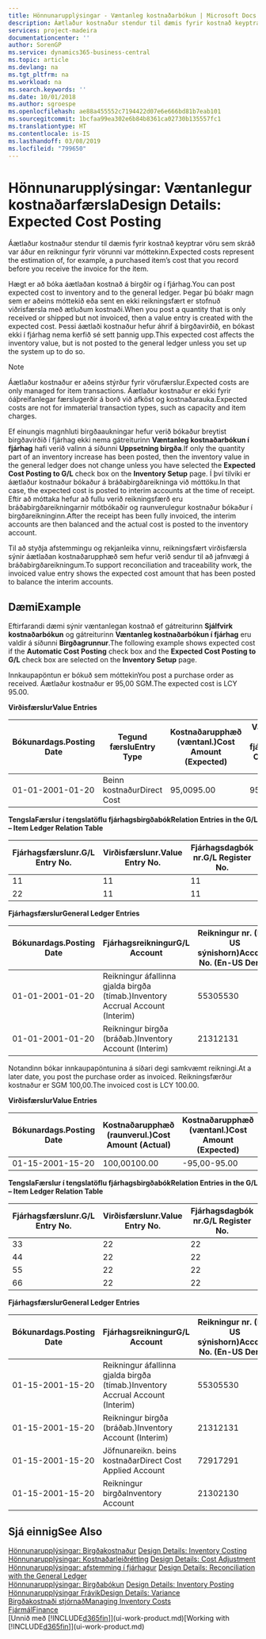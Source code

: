 ```yaml
---
title: Hönnunarupplýsingar - Væntanleg kostnaðarbókun | Microsoft Docs
description: Áætlaður kostnaður stendur til dæmis fyrir kostnað keyptrar vöru sem skráð var áður en reikningur fyrir vörunni var móttekinn.
services: project-madeira
documentationcenter: ''
author: SorenGP
ms.service: dynamics365-business-central
ms.topic: article
ms.devlang: na
ms.tgt_pltfrm: na
ms.workload: na
ms.search.keywords: ''
ms.date: 10/01/2018
ms.author: sgroespe
ms.openlocfilehash: ae88a455552c7194422d07e6e666bd81b7eab101
ms.sourcegitcommit: 1bcfaa99ea302e6b84b8361ca02730b135557fc1
ms.translationtype: HT
ms.contentlocale: is-IS
ms.lasthandoff: 03/08/2019
ms.locfileid: "799650"
---
```

# <a name="design-details-expected-cost-posting"></a><span data-ttu-id="743d9-103">Hönnunarupplýsingar: Væntanlegur kostnaðarfærsla</span><span class="sxs-lookup"><span data-stu-id="743d9-103">Design Details: Expected Cost Posting</span></span>
<span data-ttu-id="743d9-104">Áætlaður kostnaður stendur til dæmis fyrir kostnað keyptrar vöru sem skráð var áður en reikningur fyrir vörunni var móttekinn.</span><span class="sxs-lookup"><span data-stu-id="743d9-104">Expected costs represent the estimation of, for example, a purchased item’s cost that you record before you receive the invoice for the item.</span></span>  

 <span data-ttu-id="743d9-105">Hægt er að bóka áætlaðan kostnað á birgðir og í fjárhag.</span><span class="sxs-lookup"><span data-stu-id="743d9-105">You can post expected cost to inventory and to the general ledger.</span></span> <span data-ttu-id="743d9-106">Þegar þú bóakr magn sem er aðeins móttekið eða sent en ekki reikningsfært er stofnuð viðrisfærsla með ætluðum kostnaði.</span><span class="sxs-lookup"><span data-stu-id="743d9-106">When you post a quantity that is only received or shipped but not invoiced, then a value entry is created with the expected cost.</span></span> <span data-ttu-id="743d9-107">Þessi áætlaði kostnaður hefur áhrif á birgðavirðið, en bókast ekki í fjárhag nema kerfið sé sett þannig upp.</span><span class="sxs-lookup"><span data-stu-id="743d9-107">This expected cost affects the inventory value, but is not posted to the general ledger unless you set up the system up to do so.</span></span>  

> [!NOTE]  
>  <span data-ttu-id="743d9-108">Áætlaður kostnaður er aðeins stýrður fyrir vörufærslur.</span><span class="sxs-lookup"><span data-stu-id="743d9-108">Expected costs are only managed for item transactions.</span></span> <span data-ttu-id="743d9-109">Áætlaður kostnaður er ekki fyrir óáþreifanlegar færslugerðir á borð við afköst og kostnaðarauka.</span><span class="sxs-lookup"><span data-stu-id="743d9-109">Expected costs are not for immaterial transaction types, such as capacity and item charges.</span></span>  

 <span data-ttu-id="743d9-110">Ef einungis magnhluti birgðaaukningar hefur verið bókaður breytist birgðavirðið í fjárhag ekki nema gátreiturinn **Væntanleg kostnaðarbókun í fjárhag** hafi verið valinn á síðunni **Uppsetning birgða**.</span><span class="sxs-lookup"><span data-stu-id="743d9-110">If only the quantity part of an inventory increase has been posted, then the inventory value in the general ledger does not change unless you have selected the **Expected Cost Posting to G/L** check box on the **Inventory Setup** page.</span></span> <span data-ttu-id="743d9-111">Í því tilviki er áætlaður kostnaður bókaður á bráðabirgðareikninga við móttöku.</span><span class="sxs-lookup"><span data-stu-id="743d9-111">In that case, the expected cost is posted to interim accounts at the time of receipt.</span></span> <span data-ttu-id="743d9-112">Eftir að móttaka hefur að fullu verið reikningsfærð eru bráðabirgðareikningarnir mótbókaðir og raunverulegur kostnaður bókaður í birgðareikninginn.</span><span class="sxs-lookup"><span data-stu-id="743d9-112">After the receipt has been fully invoiced, the interim accounts are then balanced and the actual cost is posted to the inventory account.</span></span>  

 <span data-ttu-id="743d9-113">Til að styðja afstemmingu og rekjanleika vinnu, reikningsfært virðisfærsla sýnir áætlaðan kostnaðarupphæð sem hefur verið sendur til að jafnvægi á bráðabirgðareikningum.</span><span class="sxs-lookup"><span data-stu-id="743d9-113">To support reconciliation and traceability work, the invoiced value entry shows the expected cost amount that has been posted to balance the interim accounts.</span></span>  

## <a name="example"></a><span data-ttu-id="743d9-114">Dæmi</span><span class="sxs-lookup"><span data-stu-id="743d9-114">Example</span></span>  
 <span data-ttu-id="743d9-115">Eftirfarandi dæmi sýnir væntanlegan kostnað ef gátreiturinn **Sjálfvirk kostnaðarbókun** og gátreiturinn **Væntanleg kostnaðarbókun í fjárhag** eru valdir á síðunni **Birgðagrunnur**.</span><span class="sxs-lookup"><span data-stu-id="743d9-115">The following example shows expected cost if the **Automatic Cost Posting** check box and the **Expected Cost Posting to G/L** check box are selected on the **Inventory Setup** page.</span></span>  

 <span data-ttu-id="743d9-116">Innkaupapöntun er bókuð sem móttekin</span><span class="sxs-lookup"><span data-stu-id="743d9-116">You post a purchase order as received.</span></span> <span data-ttu-id="743d9-117">Áætlaður kostnaður er 95,00 SGM.</span><span class="sxs-lookup"><span data-stu-id="743d9-117">The expected cost is LCY 95.00.</span></span>  

 <span data-ttu-id="743d9-118">**Virðisfærslur**</span><span class="sxs-lookup"><span data-stu-id="743d9-118">**Value Entries**</span></span>  

|<span data-ttu-id="743d9-119">Bókunardags.</span><span class="sxs-lookup"><span data-stu-id="743d9-119">Posting Date</span></span>|<span data-ttu-id="743d9-120">Tegund færslu</span><span class="sxs-lookup"><span data-stu-id="743d9-120">Entry Type</span></span>|<span data-ttu-id="743d9-121">Kostnaðarupphæð (væntanl.)</span><span class="sxs-lookup"><span data-stu-id="743d9-121">Cost Amount (Expected)</span></span>|<span data-ttu-id="743d9-122">Væntanl. kostn. bók. í fjárhag</span><span class="sxs-lookup"><span data-stu-id="743d9-122">Expected Cost Posted to G/L</span></span>|<span data-ttu-id="743d9-123">Væntanl. kostnaður</span><span class="sxs-lookup"><span data-stu-id="743d9-123">Expected Cost</span></span>|<span data-ttu-id="743d9-124">Birgðafærslunr.</span><span class="sxs-lookup"><span data-stu-id="743d9-124">Item Ledger Entry No.</span></span>|<span data-ttu-id="743d9-125">Færslunr.</span><span class="sxs-lookup"><span data-stu-id="743d9-125">Entry No.</span></span>|  
|------------------|----------------|------------------------------|----------------------------------|-------------------|---------------------------|---------------|  
|<span data-ttu-id="743d9-126">01-01-20</span><span class="sxs-lookup"><span data-stu-id="743d9-126">01-01-20</span></span>|<span data-ttu-id="743d9-127">Beinn kostnaður</span><span class="sxs-lookup"><span data-stu-id="743d9-127">Direct Cost</span></span>|<span data-ttu-id="743d9-128">95,00</span><span class="sxs-lookup"><span data-stu-id="743d9-128">95.00</span></span>|<span data-ttu-id="743d9-129">95,00</span><span class="sxs-lookup"><span data-stu-id="743d9-129">95.00</span></span>|<span data-ttu-id="743d9-130">Já</span><span class="sxs-lookup"><span data-stu-id="743d9-130">Yes</span></span>|<span data-ttu-id="743d9-131">1</span><span class="sxs-lookup"><span data-stu-id="743d9-131">1</span></span>|<span data-ttu-id="743d9-132">1</span><span class="sxs-lookup"><span data-stu-id="743d9-132">1</span></span>|  

 <span data-ttu-id="743d9-133">**TengslaFærslur í  tengslatöflu fjárhagsbirgðabók**</span><span class="sxs-lookup"><span data-stu-id="743d9-133">**Relation Entries in the G/L – Item Ledger Relation Table**</span></span>  

|<span data-ttu-id="743d9-134">Fjárhagsfærslunr.</span><span class="sxs-lookup"><span data-stu-id="743d9-134">G/L Entry No.</span></span>|<span data-ttu-id="743d9-135">Virðisfærslunr.</span><span class="sxs-lookup"><span data-stu-id="743d9-135">Value Entry No.</span></span>|<span data-ttu-id="743d9-136">Fjárhagsdagbók nr.</span><span class="sxs-lookup"><span data-stu-id="743d9-136">G/L Register No.</span></span>|  
|--------------------|---------------------|-----------------------|  
|<span data-ttu-id="743d9-137">1</span><span class="sxs-lookup"><span data-stu-id="743d9-137">1</span></span>|<span data-ttu-id="743d9-138">1</span><span class="sxs-lookup"><span data-stu-id="743d9-138">1</span></span>|<span data-ttu-id="743d9-139">1</span><span class="sxs-lookup"><span data-stu-id="743d9-139">1</span></span>|  
|<span data-ttu-id="743d9-140">2</span><span class="sxs-lookup"><span data-stu-id="743d9-140">2</span></span>|<span data-ttu-id="743d9-141">1</span><span class="sxs-lookup"><span data-stu-id="743d9-141">1</span></span>|<span data-ttu-id="743d9-142">1</span><span class="sxs-lookup"><span data-stu-id="743d9-142">1</span></span>|  

 <span data-ttu-id="743d9-143">**Fjárhagsfærslur**</span><span class="sxs-lookup"><span data-stu-id="743d9-143">**General Ledger Entries**</span></span>  

|<span data-ttu-id="743d9-144">Bókunardags.</span><span class="sxs-lookup"><span data-stu-id="743d9-144">Posting Date</span></span>|<span data-ttu-id="743d9-145">Fjárhagsreikningur</span><span class="sxs-lookup"><span data-stu-id="743d9-145">G/L Account</span></span>|<span data-ttu-id="743d9-146">Reikningur nr. (En-US sýnishorn)</span><span class="sxs-lookup"><span data-stu-id="743d9-146">Account No. (En-US Demo)</span></span>|<span data-ttu-id="743d9-147">Upphæð</span><span class="sxs-lookup"><span data-stu-id="743d9-147">Amount</span></span>|<span data-ttu-id="743d9-148">Færslunr.</span><span class="sxs-lookup"><span data-stu-id="743d9-148">Entry No.</span></span>|  
|------------------|------------------|---------------------------------|------------|---------------|  
|<span data-ttu-id="743d9-149">01-01-20</span><span class="sxs-lookup"><span data-stu-id="743d9-149">01-01-20</span></span>|<span data-ttu-id="743d9-150">Reikningur áfallinna gjalda birgða (tímab.)</span><span class="sxs-lookup"><span data-stu-id="743d9-150">Inventory Accrual Account (Interim)</span></span>|<span data-ttu-id="743d9-151">5530</span><span class="sxs-lookup"><span data-stu-id="743d9-151">5530</span></span>|<span data-ttu-id="743d9-152">-95,00</span><span class="sxs-lookup"><span data-stu-id="743d9-152">-95.00</span></span>|<span data-ttu-id="743d9-153">2</span><span class="sxs-lookup"><span data-stu-id="743d9-153">2</span></span>|  
|<span data-ttu-id="743d9-154">01-01-20</span><span class="sxs-lookup"><span data-stu-id="743d9-154">01-01-20</span></span>|<span data-ttu-id="743d9-155">Reikningur birgða  (bráðab.)</span><span class="sxs-lookup"><span data-stu-id="743d9-155">Inventory Account (Interim)</span></span>|<span data-ttu-id="743d9-156">2131</span><span class="sxs-lookup"><span data-stu-id="743d9-156">2131</span></span>|<span data-ttu-id="743d9-157">95,00</span><span class="sxs-lookup"><span data-stu-id="743d9-157">95.00</span></span>|<span data-ttu-id="743d9-158">1</span><span class="sxs-lookup"><span data-stu-id="743d9-158">1</span></span>|  

 <span data-ttu-id="743d9-159">Notandinn bókar innkaupapöntunina á síðari degi samkvæmt reikningi.</span><span class="sxs-lookup"><span data-stu-id="743d9-159">At a later date, you post the purchase order as invoiced.</span></span> <span data-ttu-id="743d9-160">Reikningsfærður kostnaður er SGM 100,00.</span><span class="sxs-lookup"><span data-stu-id="743d9-160">The invoiced cost is LCY 100.00.</span></span>  

 <span data-ttu-id="743d9-161">**Virðisfærslur**</span><span class="sxs-lookup"><span data-stu-id="743d9-161">**Value Entries**</span></span>  

|<span data-ttu-id="743d9-162">Bókunardags.</span><span class="sxs-lookup"><span data-stu-id="743d9-162">Posting Date</span></span>|<span data-ttu-id="743d9-163">Kostnaðarupphæð (raunverul.)</span><span class="sxs-lookup"><span data-stu-id="743d9-163">Cost Amount (Actual)</span></span>|<span data-ttu-id="743d9-164">Kostnaðarupphæð (væntanl.)</span><span class="sxs-lookup"><span data-stu-id="743d9-164">Cost Amount (Expected)</span></span>|<span data-ttu-id="743d9-165">Kostnaður bókaður í fjárhag</span><span class="sxs-lookup"><span data-stu-id="743d9-165">Cost Posted to G/L</span></span>|<span data-ttu-id="743d9-166">Væntanl. kostnaður</span><span class="sxs-lookup"><span data-stu-id="743d9-166">Expected Cost</span></span>|<span data-ttu-id="743d9-167">Birgðafærslunr.</span><span class="sxs-lookup"><span data-stu-id="743d9-167">Item Ledger Entry No.</span></span>|<span data-ttu-id="743d9-168">Færslunr.</span><span class="sxs-lookup"><span data-stu-id="743d9-168">Entry No.</span></span>|  
|------------------|----------------------------|------------------------------|-------------------------|-------------------|---------------------------|---------------|  
|<span data-ttu-id="743d9-169">01-15-20</span><span class="sxs-lookup"><span data-stu-id="743d9-169">01-15-20</span></span>|<span data-ttu-id="743d9-170">100,00</span><span class="sxs-lookup"><span data-stu-id="743d9-170">100.00</span></span>|<span data-ttu-id="743d9-171">-95,00</span><span class="sxs-lookup"><span data-stu-id="743d9-171">-95.00</span></span>|<span data-ttu-id="743d9-172">100,00</span><span class="sxs-lookup"><span data-stu-id="743d9-172">100.00</span></span>|<span data-ttu-id="743d9-173">Nei</span><span class="sxs-lookup"><span data-stu-id="743d9-173">No</span></span>|<span data-ttu-id="743d9-174">1</span><span class="sxs-lookup"><span data-stu-id="743d9-174">1</span></span>|<span data-ttu-id="743d9-175">2</span><span class="sxs-lookup"><span data-stu-id="743d9-175">2</span></span>|  

 <span data-ttu-id="743d9-176">**TengslaFærslur í  tengslatöflu fjárhagsbirgðabók**</span><span class="sxs-lookup"><span data-stu-id="743d9-176">**Relation Entries in the G/L – Item Ledger Relation Table**</span></span>  

|<span data-ttu-id="743d9-177">Fjárhagsfærslunr.</span><span class="sxs-lookup"><span data-stu-id="743d9-177">G/L Entry No.</span></span>|<span data-ttu-id="743d9-178">Virðisfærslunr.</span><span class="sxs-lookup"><span data-stu-id="743d9-178">Value Entry No.</span></span>|<span data-ttu-id="743d9-179">Fjárhagsdagbók nr.</span><span class="sxs-lookup"><span data-stu-id="743d9-179">G/L Register No.</span></span>|  
|--------------------|---------------------|-----------------------|  
|<span data-ttu-id="743d9-180">3</span><span class="sxs-lookup"><span data-stu-id="743d9-180">3</span></span>|<span data-ttu-id="743d9-181">2</span><span class="sxs-lookup"><span data-stu-id="743d9-181">2</span></span>|<span data-ttu-id="743d9-182">2</span><span class="sxs-lookup"><span data-stu-id="743d9-182">2</span></span>|  
|<span data-ttu-id="743d9-183">4</span><span class="sxs-lookup"><span data-stu-id="743d9-183">4</span></span>|<span data-ttu-id="743d9-184">2</span><span class="sxs-lookup"><span data-stu-id="743d9-184">2</span></span>|<span data-ttu-id="743d9-185">2</span><span class="sxs-lookup"><span data-stu-id="743d9-185">2</span></span>|  
|<span data-ttu-id="743d9-186">5</span><span class="sxs-lookup"><span data-stu-id="743d9-186">5</span></span>|<span data-ttu-id="743d9-187">2</span><span class="sxs-lookup"><span data-stu-id="743d9-187">2</span></span>|<span data-ttu-id="743d9-188">2</span><span class="sxs-lookup"><span data-stu-id="743d9-188">2</span></span>|  
|<span data-ttu-id="743d9-189">6</span><span class="sxs-lookup"><span data-stu-id="743d9-189">6</span></span>|<span data-ttu-id="743d9-190">2</span><span class="sxs-lookup"><span data-stu-id="743d9-190">2</span></span>|<span data-ttu-id="743d9-191">2</span><span class="sxs-lookup"><span data-stu-id="743d9-191">2</span></span>|  

 <span data-ttu-id="743d9-192">**Fjárhagsfærslur**</span><span class="sxs-lookup"><span data-stu-id="743d9-192">**General Ledger Entries**</span></span>  

|<span data-ttu-id="743d9-193">Bókunardags.</span><span class="sxs-lookup"><span data-stu-id="743d9-193">Posting Date</span></span>|<span data-ttu-id="743d9-194">Fjárhagsreikningur</span><span class="sxs-lookup"><span data-stu-id="743d9-194">G/L Account</span></span>|<span data-ttu-id="743d9-195">Reikningur nr. (En-US sýnishorn)</span><span class="sxs-lookup"><span data-stu-id="743d9-195">Account No. (En-US Demo)</span></span>|<span data-ttu-id="743d9-196">Upphæð</span><span class="sxs-lookup"><span data-stu-id="743d9-196">Amount</span></span>|<span data-ttu-id="743d9-197">Færslunr.</span><span class="sxs-lookup"><span data-stu-id="743d9-197">Entry No.</span></span>|  
|------------------|------------------|---------------------------------|------------|---------------|  
|<span data-ttu-id="743d9-198">01-15-20</span><span class="sxs-lookup"><span data-stu-id="743d9-198">01-15-20</span></span>|<span data-ttu-id="743d9-199">Reikningur áfallinna gjalda birgða (tímab.)</span><span class="sxs-lookup"><span data-stu-id="743d9-199">Inventory Accrual Account (Interim)</span></span>|<span data-ttu-id="743d9-200">5530</span><span class="sxs-lookup"><span data-stu-id="743d9-200">5530</span></span>|<span data-ttu-id="743d9-201">95,00</span><span class="sxs-lookup"><span data-stu-id="743d9-201">95.00</span></span>|<span data-ttu-id="743d9-202">4</span><span class="sxs-lookup"><span data-stu-id="743d9-202">4</span></span>|  
|<span data-ttu-id="743d9-203">01-15-20</span><span class="sxs-lookup"><span data-stu-id="743d9-203">01-15-20</span></span>|<span data-ttu-id="743d9-204">Reikningur birgða  (bráðab.)</span><span class="sxs-lookup"><span data-stu-id="743d9-204">Inventory Account (Interim)</span></span>|<span data-ttu-id="743d9-205">2131</span><span class="sxs-lookup"><span data-stu-id="743d9-205">2131</span></span>|<span data-ttu-id="743d9-206">-95,00</span><span class="sxs-lookup"><span data-stu-id="743d9-206">-95.00</span></span>|<span data-ttu-id="743d9-207">3</span><span class="sxs-lookup"><span data-stu-id="743d9-207">3</span></span>|  
|<span data-ttu-id="743d9-208">01-15-20</span><span class="sxs-lookup"><span data-stu-id="743d9-208">01-15-20</span></span>|<span data-ttu-id="743d9-209">Jöfnunareikn. beins kostnaðar</span><span class="sxs-lookup"><span data-stu-id="743d9-209">Direct Cost Applied Account</span></span>|<span data-ttu-id="743d9-210">7291</span><span class="sxs-lookup"><span data-stu-id="743d9-210">7291</span></span>|<span data-ttu-id="743d9-211">-100</span><span class="sxs-lookup"><span data-stu-id="743d9-211">-100</span></span>|<span data-ttu-id="743d9-212">6</span><span class="sxs-lookup"><span data-stu-id="743d9-212">6</span></span>|  
|<span data-ttu-id="743d9-213">01-15-20</span><span class="sxs-lookup"><span data-stu-id="743d9-213">01-15-20</span></span>|<span data-ttu-id="743d9-214">Reikningur birgða</span><span class="sxs-lookup"><span data-stu-id="743d9-214">Inventory Account</span></span>|<span data-ttu-id="743d9-215">2130</span><span class="sxs-lookup"><span data-stu-id="743d9-215">2130</span></span>|<span data-ttu-id="743d9-216">100</span><span class="sxs-lookup"><span data-stu-id="743d9-216">100</span></span>|<span data-ttu-id="743d9-217">5</span><span class="sxs-lookup"><span data-stu-id="743d9-217">5</span></span>|  

## <a name="see-also"></a><span data-ttu-id="743d9-218">Sjá einnig</span><span class="sxs-lookup"><span data-stu-id="743d9-218">See Also</span></span>
 <span data-ttu-id="743d9-219">[Hönnunarupplýsingar: Birgðakostnaður](design-details-inventory-costing.md) </span><span class="sxs-lookup"><span data-stu-id="743d9-219">[Design Details: Inventory Costing](design-details-inventory-costing.md) </span></span>  
 <span data-ttu-id="743d9-220">[Hönnunarupplýsingar: Kostnaðarleiðrétting](design-details-cost-adjustment.md) </span><span class="sxs-lookup"><span data-stu-id="743d9-220">[Design Details: Cost Adjustment](design-details-cost-adjustment.md) </span></span>  
 <span data-ttu-id="743d9-221">[Hönnunarupplýsingar: afstemming í fjárhagur](design-details-reconciliation-with-the-general-ledger.md) </span><span class="sxs-lookup"><span data-stu-id="743d9-221">[Design Details: Reconciliation with the General Ledger](design-details-reconciliation-with-the-general-ledger.md) </span></span>  
 <span data-ttu-id="743d9-222">[Hönnunarupplýsingar: Birgðabókun](design-details-inventory-posting.md) </span><span class="sxs-lookup"><span data-stu-id="743d9-222">[Design Details: Inventory Posting](design-details-inventory-posting.md) </span></span>  
 [<span data-ttu-id="743d9-223">Hönnunarupplýsingar Frávik</span><span class="sxs-lookup"><span data-stu-id="743d9-223">Design Details: Variance</span></span>](design-details-variance.md)  
 [<span data-ttu-id="743d9-224">Birgðakostnaði stjórnað</span><span class="sxs-lookup"><span data-stu-id="743d9-224">Managing Inventory Costs</span></span>](finance-manage-inventory-costs.md)  
 [<span data-ttu-id="743d9-225">Fjármál</span><span class="sxs-lookup"><span data-stu-id="743d9-225">Finance</span></span>](finance.md)  
 <span data-ttu-id="743d9-226">[Unnið með [!INCLUDE[d365fin](includes/d365fin_md.md)]](ui-work-product.md)</span><span class="sxs-lookup"><span data-stu-id="743d9-226">[Working with [!INCLUDE[d365fin](includes/d365fin_md.md)]](ui-work-product.md)</span></span>

